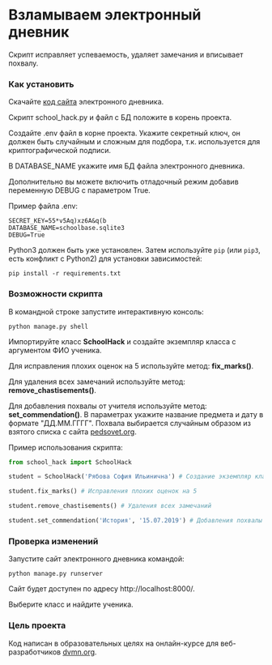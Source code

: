 # Взламываем электронный дневник
Скрипт исправляет успеваемость, удаляет замечания и вписывает похвалу.

### Как установить
Скачайте [код сайта](https://github.com/devmanorg/e-diary) электронного дневника.

Скрипт school_hack.py и файл с БД положите в корень проекта.

Создайте .env файл в корне проекта.
Укажите секретный ключ, он должен быть случайным и сложным для подбора,
т.к. используется для криптографической подписи.

В DATABASE_NAME укажите имя БД файла электронного дневника.

Дополнительно вы можете включить отладочный режим добавив переменную DEBUG с параметром True.

Пример файла .env:
```
SECRET_KEY=55*v5Aq)xz6A&q(b
DATABASE_NAME=schoolbase.sqlite3
DEBUG=True
```

Python3 должен быть уже установлен. 
Затем используйте `pip` (или `pip3`, есть конфликт с Python2) для установки зависимостей:
```
pip install -r requirements.txt
```

### Возможности скрипта
В командной строке запустите интерактивную консоль:
```
python manage.py shell
```
Импортируйте класс **SchoolHack** и создайте экземпляр класса с аргументом ФИО ученика.

Для исправления плохих оценок на 5 используйте метод: **fix_marks()**.

Для удаления всех замечаний используйте метод: **remove_chastisements()**.

Для добавления похвалы от учителя используйте метод: **set_commendation()**.
В параметрах укажите название предмета и дату в формате "ДД.ММ.ГГГГ".
Похвала выбирается случайным образом из взятого списка с сайта [pedsovet.org](https://pedsovet.org/beta/article/30-sposobov-pohvalit-ucenika).

Пример использования скрипта:
```python
from school_hack import SchoolHack

student = SchoolHack('Рябова София Ильинична') # Создание экземпляр класса

student.fix_marks() # Исправления плохих оценок на 5

student.remove_chastisements() # Удаления всех замечаний

student.set_commendation('История', '15.07.2019') # Добавления похвалы
```

### Проверка изменений
Запустите сайт электронного дневника командой:
```
python manage.py runserver
```
Сайт будет доступен по адресу http://localhost:8000/.

Выберите класс и найдите ученика.

### Цель проекта
Код написан в образовательных целях на онлайн-курсе для веб-разработчиков [dvmn.org](https://dvmn.org/).

